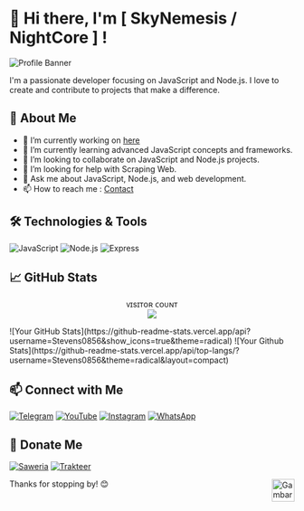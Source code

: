 # 👋 Hi there, I'm [ SkyNemesis / NightCore ] !

![Profile Banner](https://pomf2.lain.la/f/ncc0cprh.png)

I'm a passionate developer focusing on JavaScript and Node.js. 
I love to create and contribute to projects that make a difference.

## 🌱 About Me

- 🔭 I’m currently working on [here](https://nekosync.vercel.app)
- 🌱 I’m currently learning advanced JavaScript concepts and frameworks.
- 👯 I’m looking to collaborate on JavaScript and Node.js projects.
- 🤔 I’m looking for help with Scraping Web.
- 💬 Ask me about JavaScript, Node.js, and web development.
- 📫 How to reach me : [Contact](https://ngl.link/nightcores)

## 🛠️ Technologies & Tools

![JavaScript](https://img.shields.io/badge/-JavaScript-black?style=flat-square&logo=javascript)
![Node.js](https://img.shields.io/badge/-Node.js-black?style=flat-square&logo=node.js)
![Express](https://img.shields.io/badge/-Express-black?style=flat-square&logo=express)

## 📈 GitHub Stats

<p align="center"> 
  ᴠɪsɪᴛᴏʀ ᴄᴏᴜɴᴛ<br>
  <img src="https://profile-counter.glitch.me/Stevens0856/count.svg" /></p>
![Your GitHub Stats](https://github-readme-stats.vercel.app/api?username=Stevens0856&show_icons=true&theme=radical)
![Your Github Stats](https://github-readme-stats.vercel.app/api/top-langs/?username=Stevens0856&theme=radical&layout=compact)

## 📫 Connect with Me

[![Telegram](https://img.shields.io/badge/-Telegram-0088CC?style=flat-square&logo=telegram)](https://t.me/NightCoreMDs)
[![YouTube](https://img.shields.io/badge/-YouTube-FF0000?style=flat-square&logo=youtube)](https://youtube.com/NightCoreMDs)
[![Instagram](https://img.shields.io/badge/-Instagram-E4405F?style=flat-square&logo=instagram)](https://instagram.com/nightcore769)
[![WhatsApp](https://img.shields.io/badge/-WhatsApp-25D366?style=flat-square&logo=whatsapp)](https://bit.ly/MyOwnWhatsAppChannel)

## 💖 Donate Me

[![Saweria](https://img.shields.io/badge/-Saweria-FF4B4B?style=flat-square&logo=saweria)](https://saweria.co/NightCores)
[![Trakteer](https://img.shields.io/badge/-Trakteer-FF6B00?style=flat-square&logo=trakteer)](https://trakteer.id/NightCores)

<img src="https://raw.githubusercontent.com/innng/innng/master/assets/kyubey.gif" alt="Gambar Saya" style="float: right; width: auto; height: 40px; margin-left: 20px;">

Thanks for stopping by! 😊

